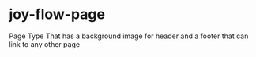 # joy-flow-page
Page Type That has a background image for header and a footer that can link to any other page
